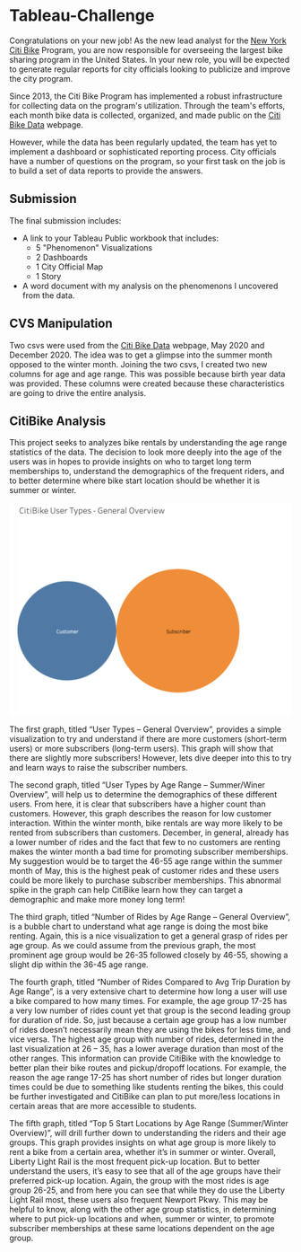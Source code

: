 # Tableau-Challenge
 
 Congratulations on your new job! As the new lead analyst for the [New York Citi Bike](https://en.wikipedia.org/wiki/Citi_Bike) Program, you are now responsible for overseeing the largest bike sharing program in the United States. In your new role, you will be expected to generate regular reports for city officials looking to publicize and improve the city program.

 Since 2013, the Citi Bike Program has implemented a robust infrastructure for collecting data on the program's utilization. Through the team's efforts, each month bike data is collected, organized, and made public on the [Citi Bike Data](https://www.citibikenyc.com/system-data) webpage.

 However, while the data has been regularly updated, the team has yet to implement a dashboard or sophisticated reporting process. City officials have a number of questions on the program, so your first task on the job is to build a set of data reports to provide the answers.


## Submission 

The final submission includes:

* A link to your Tableau Public workbook that includes: 
  * 5 "Phenomenon" Visualizations 
  * 2 Dashboards
  * 1 City Official Map
  * 1 Story 
* A word document with my analysis on the phenomenons I uncovered from the data.



## CVS Manipulation

Two csvs were used from the [Citi Bike Data](https://www.citibikenyc.com/system-data) webpage, May 2020 and December 2020. The idea was to get a glimpse into the summer month opposed to the winter month. Joining the two csvs, I created two new columns for age and age range. This was possible because birth year data was provided. These columns were created because these characteristics are going to drive the entire analysis. 


## CitiBike Analysis

This project seeks to analyzes bike rentals by understanding the age range statistics of the data. The decision to look more deeply into the age of the users was in hopes to provide insights on who to target long term memberships to, understand the demographics of the frequent riders, and to better determine where bike start location should be whether it is summer or winter. 


![ ](images/graphone.png)


The first graph, titled “User Types – General Overview”, provides a simple visualization to try and understand if there are more customers (short-term users) or more subscribers (long-term users). This graph will show that there are slightly more subscribers! However, lets dive deeper into this to try and learn ways to raise the subscriber numbers. 

The second graph, titled “User Types by Age Range – Summer/Winer Overview”, will help us to determine the demographics of these different users. From here, it is clear that subscribers have a higher count than customers. However, this graph describes the reason for low customer interaction. Within the winter month, bike rentals are way more likely to be rented from subscribers than customers. December, in general, already has a lower number of rides and the fact that few to no customers are renting makes the winter month a bad time for promoting subscriber memberships. My suggestion would be to target the 46-55 age range within the summer month of May, this is the highest peak of customer rides and these users could be more likely to purchase subscriber memberships. This abnormal spike in the graph can help CitiBike learn how they can target a demographic and make more money long term! 

The third graph, titled “Number of Rides by Age Range – General Overview”, is a bubble chart to understand what age range is doing the most bike renting. Again, this is a nice visualization to get a general grasp of rides per age group. As we could assume from the previous graph, the most prominent age group would be 26-35 followed closely by 46-55, showing a slight dip within the 36-45 age range. 

The fourth graph, titled “Number of Rides Compared to Avg Trip Duration by Age Range”, is a very extensive chart to determine how long a user will use a bike compared to how many times. For example, the age group 17-25 has a very low number of rides count yet that group is the second leading group for duration of ride. So, just because a certain age group has a low number of rides doesn’t necessarily mean they are using the bikes for less time, and vice versa. The highest age group with number of rides, determined in the last visualization at 26 – 35, has a lower average duration than most of the other ranges. This information can provide CitiBike with the knowledge to better plan their bike routes and pickup/dropoff locations. For example, the reason the age range 17-25 has short number of rides but longer duration times could be due to something like students renting the bikes, this could be further investigated and CitiBike can plan to put more/less locations in certain areas that are more accessible to students.  

The fifth graph, titled “Top 5 Start Locations by Age Range (Summer/Winter Overview)”, will drill further down to understanding the riders and their age groups. This graph provides insights on what age group is more likely to rent a bike from a certain area, whether it’s in summer or winter. Overall, Liberty Light Rail is the most frequent pick-up location. But to better understand the users, it’s easy to see that all of the age groups have their preferred pick-up location. Again, the group with the most rides is age group 26-25, and from here you can see that while they do use the Liberty Light Rail most, these users also frequent Newport Pkwy. This may be helpful to know, along with the other age group statistics, in determining where to put pick-up locations and when, summer or winter, to promote subscriber memberships at these same locations dependent on the age group. 

